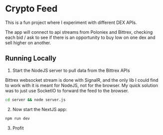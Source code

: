 # Crypto Feed

This is a fun project where I experiment with different DEX APIs.

The app will connect to api streams from Poloniex and Bittrex, checking each bid / ask to see if there is an opportunity to buy low on one dex and sell higher on another.

## Running Locally

1. Start the NodeJS server to pull data from the Bittrex APIs

Bittrex websocket stream is done with SignalR, and the only lib I could find to work with it is meant for NodeJS, not for the browser. My quick solution was to just use SocketIO to forward the feed to the browser.

```bash
cd server && node server.js
```

2. Now start the NextJS app:

```bash
npm run dev
```

3. Profit
